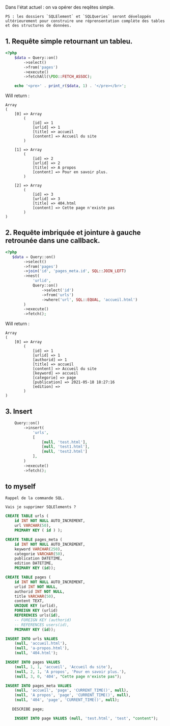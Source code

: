 # 

Dans l'état actuel : on va opérer des reqêtes simple.

    PS : les dossiers `SQLElement` et `SQLQueries` seront développés ultérieurement pour construire une réprensentation complète des tables et des structures de données.


## 1. Requête simple retournant un tableu.

```php
<?php
    $data = Query::on()
        ->select()
        ->from('pages')
        ->execute()
        ->fetchAll(\PDO::FETCH_ASSOC);

    echo '<pre>' . print_r($data, 1) . '</pre></br>';
```

Will return :

```
Array
(
    [0] => Array
        (
            [id] => 1
            [urlid] => 1
            [title] => accueil
            [content] => Accueil du site
        )

    [1] => Array
        (
            [id] => 2
            [urlid] => 2
            [title] => A propos
            [content] => Pour en savoir plus.
        )

    [2] => Array
        (
            [id] => 3
            [urlid] => 3
            [title] => 404.html
            [content] => Cette page n'existe pas
        )
)
```

## 2. Requête imbriquée et jointure à gauche retrounée dans une callback.

```php
<?php
   $data = Query::on()
        ->select()
        ->from('pages')
        ->join('id', 'pages_meta.id', SQL::JOIN_LEFT)
        ->nest(
            'urlid',
            Query::on()
                ->select('id')
                ->from('urls')
                ->where('url', SQL::EQUAL, 'accueil.html')
        )
        ->execute()
        ->fetch();
```

Will return :

```
Array
(
    [0] => Array
        (
            [id] => 1
            [urlid] => 1
            [authorid] => 1
            [title] => accueil
            [content] => Accueil du site
            [keyword] => accueil
            [categorie] => page
            [publication] => 2021-05-18 18:27:16
            [edition] => 
        )
)
```


## 3. Insert 

```php
    Query::on()
        ->insert(
            'urls',
            [
                [null, 'test.html'],
                [null, 'test1.html'],
                [null, 'test2.html']
            ],
        )
        ->execute()
        ->fetch();

```




## to myself

    Rappel de la commande SQL.

    Vais je supprimer SQLElements ? 

```SQL
CREATE TABLE urls (
    id INT NOT NULL AUTO_INCREMENT, 
    url VARCHAR(50), 
    PRIMARY KEY ( id ) );

CREATE TABLE pages_meta (
    id INT NOT NULL AUTO_INCREMENT, 
    keyword VARCHAR(250),
    categorie VARCHAR(50),
    publication DATETIME, 
    edition DATETIME,
    PRIMARY KEY (id));

CREATE TABLE pages (
    id INT NOT NULL AUTO_INCREMENT, 
    urlid INT NOT NULL, 
    authorid INT NOT NULL, 
    title VARCHAR(50), 
    content TEXT, 
    UNIQUE KEY (urlid), 
    FOREIGN KEY (urlid) 
    REFERENCES urls(id), 
    -- FOREIGN KEY (authorid) 
    -- REFERENCES users(id), 
    PRIMARY KEY (id));

INSERT INTO urls VALUES 
    (null, 'accueil.html'),
    (null, 'a-propos.html'),
    (null, '404.html');

INSERT INTO pages VALUES 
    (null, 1, 1, 'accueil', 'Accueil du site'), 
    (null, 2, 1, 'A propos', 'Pour en savoir plus.'), 
    (null, 3, 0, '404', "Cette page n'existe pas");

INSERT INTO pages_meta VALUES 
    (null, 'accueil', 'page', 'CURRENT_TIME()', null), 
    (null, 'A propos', 'page', 'CURRENT_TIME()', null), 
    (null, '404', 'page', 'CURRENT_TIME()', null);

```

```SQL
   DESCRIBE page;
```

```SQL
    INSERT INTO page VALUES (null, 'test.html', 'test', "content");
```
